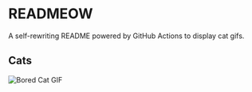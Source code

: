 # READMEOW

A self-rewriting README powered by GitHub Actions to display cat gifs.

## Cats

![Bored Cat GIF](https://media0.giphy.com/media/mlvseq9yvZhba/200.gif?cid=9acd02da52g0ncbaw4piat2k3uj7xgdah0gano3llo0g2jm8&ep=v1_gifs_search&rid=200.gif&ct=g)
